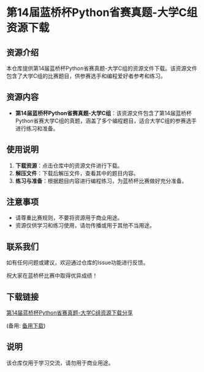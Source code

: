 # 第14届蓝桥杯Python省赛真题-大学C组资源下载

## 资源介绍

本仓库提供第14届蓝桥杯Python省赛真题-大学C组的资源文件下载。该资源文件包含了大学C组的比赛题目，供参赛选手和编程爱好者参考和练习。

## 资源内容

- **第14届蓝桥杯Python省赛真题-大学C组**：该资源文件包含了第14届蓝桥杯Python省赛大学C组的真题，涵盖了多个编程题目，适合大学C组的参赛选手进行练习和准备。

## 使用说明

1. **下载资源**：点击仓库中的资源文件进行下载。
2. **解压文件**：下载后解压文件，查看其中的题目内容。
3. **练习与准备**：根据题目内容进行编程练习，为蓝桥杯比赛做好充分准备。

## 注意事项

- 请尊重比赛规则，不要将资源用于商业用途。
- 资源仅供学习和练习使用，请勿传播或用于其他不当用途。

## 联系我们

如有任何问题或建议，欢迎通过仓库的Issue功能进行反馈。

祝大家在蓝桥杯比赛中取得优异成绩！

## 下载链接
[第14届蓝桥杯Python省赛真题-大学C组资源下载分享](https://pan.quark.cn/s/e69e1b93636a) 

(备用: [备用下载](https://pan.baidu.com/s/1ItrcqR2FAid1JNDSevmZNQ?pwd=1234))

## 说明

该仓库仅用于学习交流，请勿用于商业用途。
